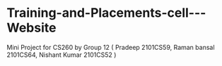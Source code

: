 # Training-and-Placements-cell---Website
Mini Project for CS260 by Group 12 ( Pradeep 2101CS59, Raman bansal 2101CS64, Nishant Kumar 2101CS52 )
